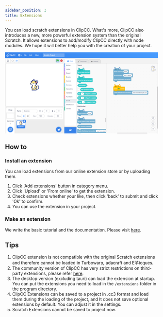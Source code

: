 ```yaml
---
sidebar_position: 3
title: Extensions
---
```


You can load scratch extensions in ClipCC. What's more, ClipCC also introduces a new, more powerful extension system than the original Scratch. It allows extensions to add/modify ClipCC directly with node modules. We hope it will better help you with the creation of your project.

![Extension](/img/extension.png)

## How to
### Install an extension
You can load extensions from our online extension store or by uploading them.
1. Click 'Add extensions' button in category menu.
2. Click 'Upload' or 'From online' to get the extension.
3. Check extensions whether your like, then click 'back' to submit and click 'Ok' to confirm.
4. You can use the extension in your project.
### Make an extension
We write the basic tutorial and the documentation. Please visit [here](/developer/at-first).
## Tips
1. ClipCC extension is not compatible with the original Scratch extensions and therefore cannot be loaded in Turbowarp, adacraft and E羊icques.
2. The community version of ClipCC has very strict restrictions on third-party extensions, please refer [here](/community).
3. The desktop version (excluding tauri) can load the extension at startup. You can put the extensions you need to load in the ``/extensions`` folder in the program directory.
4. ClipCC Extensions can be saved to a project in .cc3 format and load them during the loading of the project, and It does not save optional extensions by default. You can adjust it in the settings.
5. Scratch Extensions cannot be saved to project now.